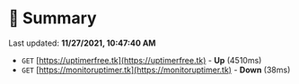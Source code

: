 # 📖 Summary
Last updated: **11/27/2021, 10:47:40 AM**

- `GET` [https://uptimerfree.tk](https://uptimerfree.tk) - **Up** (4510ms)
- `GET` [https://monitoruptimer.tk](https://monitoruptimer.tk) - **Down** (38ms)
